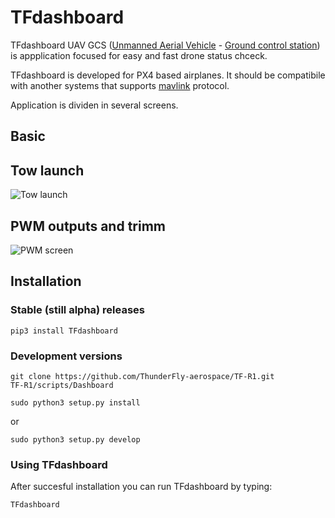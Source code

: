 # TFdashboard

TFdashboard UAV GCS ([Unmanned Aerial Vehicle](https://en.wikipedia.org/wiki/Unmanned_aerial_vehicle) - [Ground control station](https://en.wikipedia.org/wiki/Ground_control_station)) is appplication focused for easy and fast drone status chceck.

TFdashboard is developed for PX4 based airplanes. It should be compatibile with another systems that supports [mavlink](https://en.wikipedia.org/wiki/MAVLink) protocol.

Application is dividen in several screens.

## Basic

## Tow launch
![Tow launch](https://user-images.githubusercontent.com/5196729/60383096-022b0f80-9a6d-11e9-9676-529db8eb5006.png)

## PWM outputs and trimm
![PWM screen](https://user-images.githubusercontent.com/5196729/60383094-ffc8b580-9a6c-11e9-9e89-3890827878a7.png)


## Installation

### Stable (still alpha) releases

```
pip3 install TFdashboard 
```

### Development versions

```
git clone https://github.com/ThunderFly-aerospace/TF-R1.git
TF-R1/scripts/Dashboard
```
```
sudo python3 setup.py install
```
or 
```
sudo python3 setup.py develop
```

### Using TFdashboard
After succesful installation you can run TFdashboard by typing:
```
TFdashboard
```
